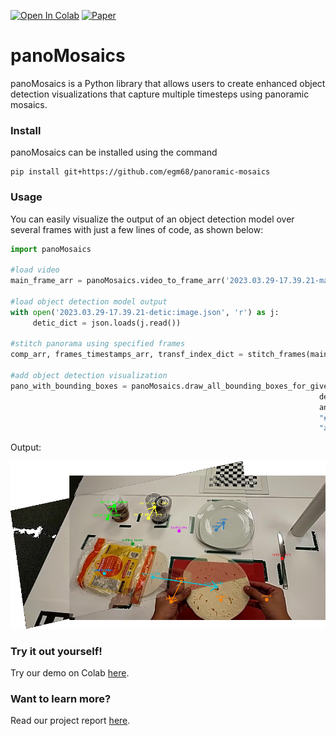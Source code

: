 [![Open In Colab](https://colab.research.google.com/assets/colab-badge.svg)](https://colab.research.google.com/drive/1a_U4QmuLPnrFZvHjSu_vRImLHaS63rKC?usp=sharing) [![Paper](https://img.shields.io/badge/read%20the-paper-blueviolet)](https://github.com/egm68/panoramic-mosaics/blob/main/panoMosaics_report.pdf) 

# panoMosaics
panoMosaics is a Python library that allows users to create enhanced object detection visualizations that capture multiple timesteps using panoramic mosaics. 

### Install
panoMosaics can be installed using the command

```shell
pip install git+https://github.com/egm68/panoramic-mosaics
```
### Usage 
You can easily visualize the output of an object detection model over several frames with just a few lines of code, as shown below:

```python
import panoMosaics

#load video
main_frame_arr = panoMosaics.video_to_frame_arr('2023.03.29-17.39.21-main.avi')
     
#load object detection model output
with open('2023.03.29-17.39.21-detic:image.json', 'r') as j:
     detic_dict = json.loads(j.read())

#stitch panorama using specified frames
comp_arr, frames_timestamps_arr, transf_index_dict = stitch_frames(main_frame_arr, detic_dict, [160], 196)

#add object detection visualization  
pano_with_bounding_boxes = panoMosaics.draw_all_bounding_boxes_for_given_indices([160, 196], frames_timestamps_arr, 
                                                                     detic_dict, comp_arr, transf_index_dict, 196,
                                                                     anchorX, anchorY, ["#e41a1c","#377eb8","#d920f5","#ff7f00","#ffff33", 
                                                                     "#00ff00d9", "#17becf", "#2323d9", '#0e9620'], "object", 2, 
                                                                     "arrow", [])
```
Output:


![a panoramic mosaic output by above code block](https://github.com/egm68/panoramic-mosaics/blob/main/results/final_pano_frames/pano-with-arrows-colorobject.png?raw=true)

### Try it out yourself!
Try our demo on Colab [here](https://colab.research.google.com/drive/1a_U4QmuLPnrFZvHjSu_vRImLHaS63rKC?usp=sharing).

### Want to learn more?
Read our project report [here](https://github.com/egm68/panoramic-mosaics/blob/main/panoMosaics_report.pdf). 

